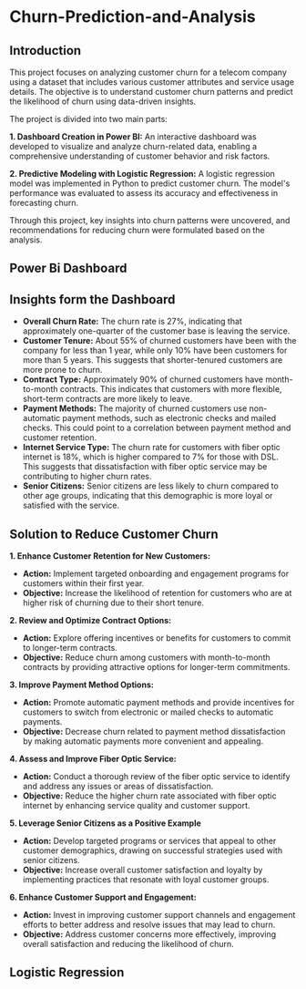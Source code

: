 # Churn-Prediction-and-Analysis

## Introduction
This project focuses on analyzing customer churn for a telecom company using a dataset that includes various customer attributes and service usage details. The objective is to understand customer churn patterns and predict the likelihood of churn using data-driven insights.

The project is divided into two main parts:

  **1. Dashboard Creation in Power BI:** An interactive dashboard was developed to visualize and analyze churn-related data, enabling a comprehensive understanding of customer behavior and risk factors.

  **2. Predictive Modeling with Logistic Regression:** A logistic regression model was implemented in Python to predict customer churn. The model's performance was evaluated to assess its accuracy and effectiveness in forecasting churn.

Through this project, key insights into churn patterns were uncovered, and recommendations for reducing churn were formulated based on the analysis.

## Power Bi Dashboard

## Insights form the Dashboard
- **Overall Churn Rate:** The churn rate is 27%, indicating that approximately one-quarter of the customer base is leaving the service.
- **Customer Tenure:** About 55% of churned customers have been with the company for less than 1 year, while only 10% have been customers for more than 5 years. This suggests that shorter-tenured customers are more prone to churn.
- **Contract Type:** Approximately 90% of churned customers have month-to-month contracts. This indicates that customers with more flexible, short-term contracts are more likely to leave.
- **Payment Methods:** The majority of churned customers use non-automatic payment methods, such as electronic checks and mailed checks. This could point to a correlation between payment method and customer retention.
- **Internet Service Type:** The churn rate for customers with fiber optic internet is 18%, which is higher compared to 7% for those with DSL. This suggests that dissatisfaction with fiber optic service may be contributing to higher churn rates.
- **Senior Citizens:** Senior citizens are less likely to churn compared to other age groups, indicating that this demographic is more loyal or satisfied with the service.

## Solution to Reduce Customer Churn
**1. Enhance Customer Retention for New Customers:**
- **Action:** Implement targeted onboarding and engagement programs for customers within their first year.
- **Objective:** Increase the likelihood of retention for customers who are at higher risk of churning due to their short tenure.

**2. Review and Optimize Contract Options:**
- **Action:** Explore offering incentives or benefits for customers to commit to longer-term contracts.
- **Objective:** Reduce churn among customers with month-to-month contracts by providing attractive options for longer-term commitments.

**3. Improve Payment Method Options:**
- **Action:** Promote automatic payment methods and provide incentives for customers to switch from electronic or mailed checks to automatic payments.
- **Objective:** Decrease churn related to payment method dissatisfaction by making automatic payments more convenient and appealing.

**4. Assess and Improve Fiber Optic Service:**
- **Action:** Conduct a thorough review of the fiber optic service to identify and address any issues or areas of dissatisfaction.
- **Objective:** Reduce the higher churn rate associated with fiber optic internet by enhancing service quality and customer support.

**5. Leverage Senior Citizens as a Positive Example**
- **Action:** Develop targeted programs or services that appeal to other customer demographics, drawing on successful strategies used with senior citizens.
- **Objective:** Increase overall customer satisfaction and loyalty by implementing practices that resonate with loyal customer groups.

**6. Enhance Customer Support and Engagement:**
- **Action:** Invest in improving customer support channels and engagement efforts to better address and resolve issues that may lead to churn.
- **Objective:** Address customer concerns more effectively, improving overall satisfaction and reducing the likelihood of churn.

## Logistic Regression
